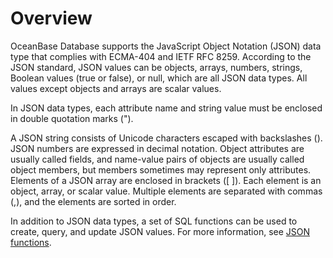 # Overview

OceanBase Database supports the JavaScript Object Notation (JSON) data type that complies with ECMA-404 and IETF RFC 8259.
According to the JSON standard, JSON values can be objects, arrays, numbers, strings, Boolean values (true or false), or null, which are all JSON data types.  All values except objects and arrays are scalar values.

In JSON data types, each attribute name and string value must be enclosed in double quotation marks (").

A JSON string consists of Unicode characters escaped with backslashes (\). JSON numbers are expressed in decimal notation. Object attributes are usually called fields, and name-value pairs of objects are usually called object members, but members sometimes may represent only attributes. Elements of a JSON array are enclosed in brackets ([ ]). Each element is an object, array, or scalar value. Multiple elements are separated with commas (,), and the elements are sorted in order.

In addition to JSON data types, a set of SQL functions can be used to create, query, and update JSON values. For more information, see [JSON functions](../../../5.functions-of-oracle-mode/2.single-row-functions-of-oracle-mode/12.json-functions-oracle-mode/1.json-functions-overview-oracle.md).
